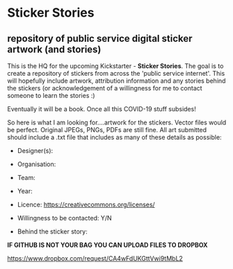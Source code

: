 # Sticker Stories
## repository of public service digital sticker artwork (and stories)


This is the HQ for the upcoming Kickstarter - **Sticker Stories**. The goal is to create a repository of stickers from across the 'public service internet'. This will hopefully include artwork, attribution information and any stories behind the stickers (or acknowledgement of a willingness for me to contact someone to learn the stories :)

Eventually it will be a book. Once all this COVID-19 stuff subsides!

So here is what I am looking for....artwork for the stickers. Vector files would be perfect. Original JPEGs, PNGs, PDFs are still fine. All art submitted should include a .txt file that includes as many of these details as possible:

- Designer(s):
- Organisation:
- Team:
- Year:
- Licence: https://creativecommons.org/licenses/
- Willingness to be contacted: Y/N

- Behind the sticker story:


**IF GITHUB IS NOT YOUR BAG YOU CAN UPLOAD FILES TO DROPBOX**

https://www.dropbox.com/request/CA4wFdUKGttVwi9tMbL2


